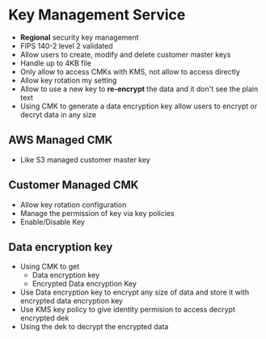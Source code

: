 # Key Management Service
* **Regional** security key management
* FIPS 140-2 level 2 validated
* Allow users to create, modify and delete customer master keys
* Handle up to 4KB file
* Only allow to access CMKs with KMS, not allow to access directly
* Allow key rotation my setting
* Allow to use a new key to **re-encrypt** the data and it don't see the plain text 
* Using CMK to generate a data encryption key allow users to encrypt or decryt data in any size

## AWS Managed CMK
* Like S3 managed customer master key

## Customer Managed CMK
* Allow key rotation configuration
* Manage the permission of key via key policies
* Enable/Disable Key

## Data encryption key
* Using CMK to get
  * Data encryption key
  * Encrypted Data encryption Key
* Use Data encryption key to encrypt any size of data and store it with encrypted data encryption key
* Use KMS key policy to give identity permision to access decrypt encrypted dek
* Using the dek to decrypt the encrypted data